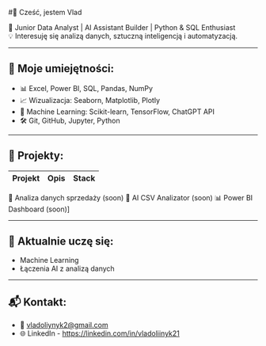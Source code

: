 #👋  Cześć, jestem Vlad

🎯 Junior Data Analyst | AI Assistant Builder | Python & SQL Enthusiast  
💡 Interesuję się analizą danych, sztuczną inteligencją i automatyzacją.  

---



## 💼 Moje umiejętności:
- 📊 Excel, Power BI, SQL, Pandas, NumPy
- 📈 Wizualizacja: Seaborn, Matplotlib, Plotly
- 🤖 Machine Learning: Scikit-learn, TensorFlow, ChatGPT API
- 🛠️ Git, GitHub, Jupyter, Python


---



## 🔧 Projekty:

| Projekt | Opis | Stack |
|--------|------|-------|
 🔎 Analiza danych sprzedaży (soon)
 🤖 AI CSV Analizator (soon)
 📊 Power BI Dashboard (soon)]


---


## 🧠 Aktualnie uczę się:
- Machine Learning
- Łączenia AI z analizą danych


---


## 📬 Kontakt:
- 📧 vladoliynyk2@gmail.com
- 🌐 LinkedIn - https://linkedin.com/in/vladoliinyk21
